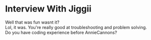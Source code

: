 # Interview With Jiggii
Well that was fun wasnt it?<br>
Lol, it was. You're really good at troubleshooting and problem solving. <br> Do you have coding experience before AnnieCannons?